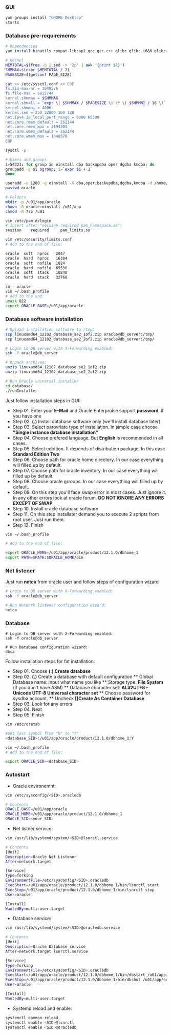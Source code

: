 ### GUI
```bash
yum groups install "GNOME Desktop"
startx
```

### Database pre-requirements
```bash
# Dependencies
yum install binutils compat-libcap1 gcc gcc-c++ glibc glibc.i686 glibc-devel glibc.i686 ksh libaio libaio.i686 libaio-devel libaio-devel.i686 libgcc libgcc.i686 libstdc++ libstdc++l7.i686 libstdc++-devel libstdc++-devel.i686 compat-libstdc++-33 compat-libstdc++-33.i686 libXi libXi.i686 libXtst libXtst.i686 make sysstat 

# Kernel
MEMTOTAL=$(free -b | sed -n '2p' | awk '{print $2}')
SHMMAX=$(expr $MEMTOTAL / 2)
PAGESIZE=$(getconf PAGE_SIZE)

cat >> /etc/sysctl.conf << EOF
fs.aio-max-nr = 1048576
fs.file-max = 6815744
kernel.shmmax = $SHMMAX
kernel.shmall = `expr \( $SHMMAX / $PAGESIZE \) \* \( $SHMMNI / 16 \)`
kernel.shmmni = 4096
kernel.sem = 250 32000 100 128
net.ipv4.ip_local_port_range = 9000 65500
net.core.rmem_default = 262144
net.core.rmem_max = 4194304
net.core.wmem_default = 262144
net.core.wmem_max = 1048576
EOF

sysctl -p 

# Users and groups
i=54321; for group in oinstall dba backupdba oper dgdba kmdba; do
groupadd -g $i $group; i=`expr $i + 1`
done

useradd -u 1200 -g oinstall -G dba,oper,backupdba,dgdba,kmdba -d /home/oracle oracle 
passwd oracle 

# Folders
mkdir -p /u01/app/oracle 
chown -R oracle:oinstall /u01/app 
chmod -R 775 /u01 

vim /etc/pam.d/login 
# Insert after "session required pam_namespace.so":
session    required     pam_limits.so

vim /etc/security/limits.conf 
# Add to the end of file:

oracle  soft  nproc   2047
oracle  hard  nproc   16384
oracle  soft  nofile  1024
oracle  hard  nofile  65536
oracle  soft  stack   10240
oracle  hard  stack   32768

su - oracle
vim ~/.bash_profile 
# Add to the end
umask 022
export ORACLE_BASE=/u01/app/oracle 
```

### Database software installation

```bash
# Upload installation software to /tmp:
scp linuxamd64_12102_database_se2_1of2.zip oracle@db_server:/tmp/
scp linuxamd64_12102_database_se2_2of2.zip oracle@db_server:/tmp/

# Login to DB server with X-Forwarding enabled:
ssh -Y oracle@db_server

# Unpack archives:
unzip linuxamd64_12102_database_se2_1of2.zip
unzip linuxamd64_12102_database_se2_2of2.zip

# Run Oracle universal installer
cd database/
./runInstaller 
```

Just follow installation steps in GUI:
* Step 01. Enter your **E-Mail** and Oracle Enterproise support **password**, if you have one
* Step 02. **(.)** Install database software only (we'll install database later)
* Step 03. Select parovriate type of installation. In simple case choose **"Single instance database installation"**
* Step 04. Choose prefered language. But **English** is recommended in all cases.
* Step 05. Select edidtion. It depends of distribution package. In this case **Standard Edition Two**
* Step 06. Choose path for oracle home directory. In our case everything will filled up by default.
* Step 07. Choose path for oracle inventory. In our case everything will filled up by default.
* Step 08. Choose oracle grroups. In our case everything will filled up by default. 
* Step 09. On this step you'll face swap error in most cases. Just ignore it. In any other errors look at oracle forum. **DO NOT IGNORE ANY ERRORS EXCEPT OF SWAP**
* Step 10. Install oracle database software
* Step 11. On this step installater demand you to execute 2 spripts from root user. Just run them.
* Step 12. Finish

```bash
vim ~/.bash_profile 

# Add to the end of file: 

export ORACLE_HOME=/u01/app/oracle/product/12.1.0/dbhome_1
export PATH=$PATH:$ORACLE_HOME/bin
```
 
### Net listener
Just run **netca** from oracle user and follow steps of configuration wizard

```bash
# Login to DB server with X-Forwarding enabled:                                                                                                                                                                
ssh -Y oracle@db_server

# Run Network listener configuration wizard:
netca
```

### Database
```
# Login to DB server with X-Forwarding enabled:                                                                                                                                                                
ssh -Y oracle@db_server

# Run Database configuration wizard:
dbca

```

Follow installation steps for fat installation:
* Step 01. Choose **(.) Create database**
* Step 02. **(.)** Create a database with default configuration
** Global Database name: input what name you like
** Storage type: **File System** (if you don't have ASM)
** Database character set: **AL32UTF8 - Unicode UTF-8 Universal character set**
** Choose password for sysdba account.
** Uncheck **[]Create As Container Database**
* Step 03. Look for any errors
* Step 04. Next
* Step 05. Finish


```bash
vim /etc/oratab 

#Set last synbol from "N" to "Y"
<database_SID>:/u01/app/oracle/product/12.1.0/dbhome_1:Y

vim ~/.bash_profile 
# Add to the end of file:

export ORACLE_SID=<database_SID>

```

### Autostart

* Oracle environemnt:
```bash
vim /etc/sysconfig/<SID>.oracledb

# Contents
ORACLE_BASE=/u01/app/oracle
ORACLE_HOME=/u01/app/oracle/product/12.1.0/dbhome_1
ORACLE_SID=<your_SID>
```

* Net listner service:
```bash
vim /usr/lib/systemd/system/<SID>@lsnrctl.service 

# Contents
[Unit]
Description=Oracle Net Listener
After=network.target

[Service]
Type=forking
EnvironmentFile=/etc/sysconfig/<SID>.oracledb
ExecStart=/u01/app/oracle/product/12.1.0/dbhome_1/bin/lsnrctl start
ExecStop=/u01/app/oracle/product/12.1.0/dbhome_1/bin/lsnrctl stop
User=oracle

[Install]
WantedBy=multi-user.target
```

* Database service:
```bash
vim /usr/lib/systemd/system/<SID>@oracledb.service 

# Contents
[Unit]
Description=Oracle Database service
After=network.target lsnrctl.service

[Service]
Type=forking
EnvironmentFile=/etc/sysconfig/<SID>.oracledb
ExecStart=/u01/app/oracle/product/12.1.0/dbhome_1/bin/dbstart /u01/app/oracle/product/12.1.0/dbhome_1
ExecStop=/u01/app/oracle/product/12.1.0/dbhome_1/bin/dbshut /u01/app/oracle/product/12.1.0/dbhome_1
User=oracle

[Install]
WantedBy=multi-user.target
```

* Systemd reload and enable:
```bash
systemctl daemon-reload 
systemctl enable <SID>@lsnrctl 
systemctl enable <SID>@oracledb 
```









